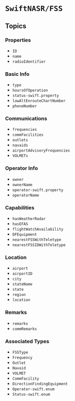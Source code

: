 # ``SwiftNASR/FSS``

## Topics

### Properties

- ``ID``
- ``name``
- ``radioIdentifier``

### Basic Info

- ``type``
- ``hoursOfOperation``
- ``status-swift.property``
- ``lowAltEnrouteChartNumber``
- ``phoneNumber``

### Communications

- ``frequencies``
- ``commFacilities``
- ``outlets``
- ``navaids``
- ``airportAdvisoryFrequencies``
- ``VOLMETs``

### Operator Info

- ``owner``
- ``ownerName``
- ``operator-swift.property``
- ``operatorName``

### Capabilities

- ``hasWeatherRadar``
- ``hasEFAS``
- ``flightWatchAvailability``
- ``DFEquipment``
- ``nearestFSSWithTeletype``
- ``nearestFSSIDWithTeletype``

### Location

- ``airport``
- ``airportID``
- ``city``
- ``stateName``
- ``state``
- ``region``
- ``location``

### Remarks

- ``remarks``
- ``commRemarks``

### Associated Types

- ``FSSType``
- ``Frequency``
- ``Outlet``
- ``Navaid``
- ``VOLMET``
- ``CommFacility``
- ``DirectionFindingEquipment``
- ``Operator-swift.enum``
- ``Status-swift.enum``
